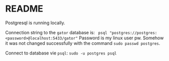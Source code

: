 # README

Postgresql is running locally.

Connection string to the `gator` database is: ` psql "postgres://postgres:<password>@localhost:5433/gator"`
Password is my linux user pw. Somehow it was not changed successfully with the command `sudo passwd postgres`.

Connect to database vie `psql`: `sudo -u postgres psql`
